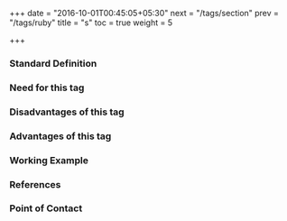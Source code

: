 +++
date = "2016-10-01T00:45:05+05:30"
next = "/tags/section"
prev = "/tags/ruby"
title = "s"
toc = true
weight = 5

+++

<h3>Standard Definition</h3>

<h3>Need for this tag</h3>

<h3>Disadvantages of this tag</h3>

<h3>Advantages of this tag</h3>

<h3>Working Example</h3>

<h3>References</h3>

<h3>Point of Contact</h3>
